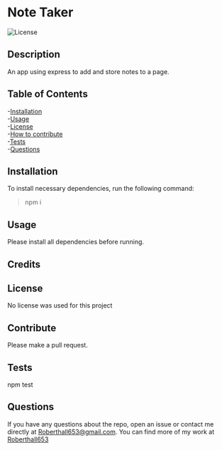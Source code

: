 # Note Taker  

![License](https://img.shields.io/badge/License-grey.svg)  

## Description
An app using express to add and store notes to a page.

## Table of Contents
-[Installation](#installation)  
-[Usage](#usage)  
-[License](#license)  
-[How to contribute](#contribute)  
-[Tests](#tests)  
-[Questions](#questions)  

## Installation
To install necessary dependencies, run the following command: 
>npm i
## Usage
Please install all dependencies before running.
## Credits
## License
No license was used for this project
## Contribute
Please make a pull request.
## Tests
npm test
## Questions
If you have any questions about the repo, open an issue or contact me directly at Roberthall653@gmail.com. You can find more of my work at [Roberthall653](https://github.com/Roberthall653)
